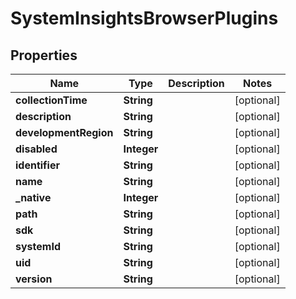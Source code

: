 # SystemInsightsBrowserPlugins

## Properties
Name | Type | Description | Notes
------------ | ------------- | ------------- | -------------
**collectionTime** | **String** |  |  [optional]
**description** | **String** |  |  [optional]
**developmentRegion** | **String** |  |  [optional]
**disabled** | **Integer** |  |  [optional]
**identifier** | **String** |  |  [optional]
**name** | **String** |  |  [optional]
**_native** | **Integer** |  |  [optional]
**path** | **String** |  |  [optional]
**sdk** | **String** |  |  [optional]
**systemId** | **String** |  |  [optional]
**uid** | **String** |  |  [optional]
**version** | **String** |  |  [optional]
